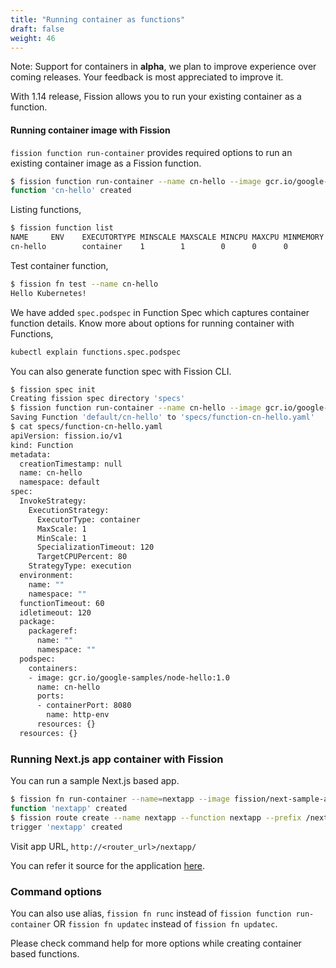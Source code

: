 ```yaml
---
title: "Running container as functions"
draft: false
weight: 46
---
```


Note: Support for containers in **alpha**, we plan to improve experience over coming releases.
Your feedback is most appreciated to improve it.

With 1.14 release, Fission allows you to run your existing container as a function.

#### Running container image with Fission

`fission function run-container` provides required options to run an existing container image as a Fission function.

```sh
$ fission function run-container --name cn-hello --image gcr.io/google-samples/node-hello:1.0 --port 8080
function 'cn-hello' created
```

Listing functions,

```bash
$ fission function list
NAME     ENV    EXECUTORTYPE MINSCALE MAXSCALE MINCPU MAXCPU MINMEMORY MAXMEMORY TARGETCPU SECRETS CONFIGMAPS
cn-hello        container    1        1        0      0      0         0         80
```

Test container function,

```bash
$ fission fn test --name cn-hello
Hello Kubernetes!
```

We have added `spec.podspec` in Function Spec which captures container function details. Know more about options for running container with Functions,

```sh
kubectl explain functions.spec.podspec
```

You can also generate function spec with Fission CLI.

```sh
$ fission spec init
Creating fission spec directory 'specs'
$ fission function run-container --name cn-hello --image gcr.io/google-samples/node-hello:1.0 --port 8080 --spec
Saving Function 'default/cn-hello' to 'specs/function-cn-hello.yaml'
$ cat specs/function-cn-hello.yaml
apiVersion: fission.io/v1
kind: Function
metadata:
  creationTimestamp: null
  name: cn-hello
  namespace: default
spec:
  InvokeStrategy:
    ExecutionStrategy:
      ExecutorType: container
      MaxScale: 1
      MinScale: 1
      SpecializationTimeout: 120
      TargetCPUPercent: 80
    StrategyType: execution
  environment:
    name: ""
    namespace: ""
  functionTimeout: 60
  idletimeout: 120
  package:
    packageref:
      name: ""
      namespace: ""
  podspec:
    containers:
    - image: gcr.io/google-samples/node-hello:1.0
      name: cn-hello
      ports:
      - containerPort: 8080
        name: http-env
      resources: {}
  resources: {}
```

### Running Next.js app container with Fission

You can run a sample Next.js based app.

```sh
$ fission fn run-container --name=nextapp --image fission/next-sample-app:1.0.0 --port 3000
function 'nextapp' created
$ fission route create --name nextapp --function nextapp --prefix /nextapp --keepprefix
trigger 'nextapp' created
```

Visit app URL, `http://<router_url>/nextapp/`

You can refer it source for the application [here](https://github.com/fission/examples/tree/master/container-functions/next-app).

### Command options

You can also use alias, `fission fn runc` instead of `fission function run-container` OR
`fission fn updatec` instead of `fission fn updatec`.

Please check command help for more options while creating container based functions.
